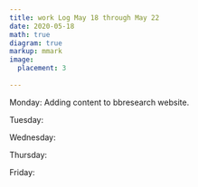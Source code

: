 ```yaml
---
title: work Log May 18 through May 22
date: 2020-05-18
math: true
diagram: true
markup: mmark
image:
  placement: 3
  
---
```


Monday: Adding content to bbresearch website. 

Tuesday: 

Wednesday: 

Thursday:  

Friday: 

